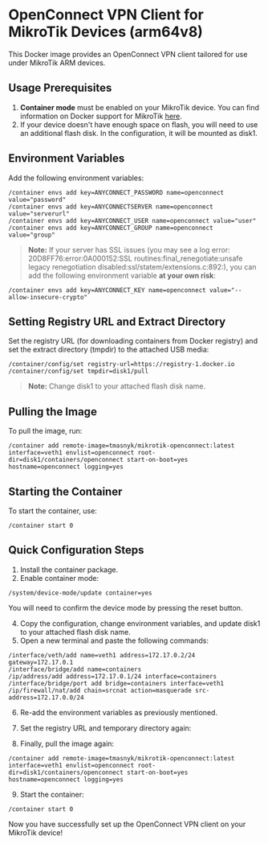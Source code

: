 # OpenConnect VPN Client for MikroTik Devices (arm64v8)

This Docker image provides an OpenConnect VPN client tailored for use under MikroTik ARM devices.

## Usage Prerequisites

1. **Container mode** must be enabled on your MikroTik device. You can find information on Docker support for MikroTik [here](https://wiki.mikrotik.com/wiki/Container).
2. If your device doesn't have enough space on flash, you will need to use an additional flash disk. In the configuration, it will be mounted as disk1.

## Environment Variables

Add the following environment variables:
```
/container envs add key=ANYCONNECT_PASSWORD name=openconnect value="password"
/container envs add key=ANYCONNECTSERVER name=openconnect value="serverurl"
/container envs add key=ANYCONNECT_USER name=openconnect value="user"
/container envs add key=ANYCONNECT_GROUP name=openconnect value="group"
```
> **Note:** 
If your server has SSL issues (you may see a log error: 20D8FF76:error:0A000152:SSL routines:final_renegotiate:unsafe legacy renegotiation disabled:ssl/statem/extensions.c:892:), you can add the following environment variable **at your own risk**:
```
/container envs add key=ANYCONNECT_KEY name=openconnect value="--allow-insecure-crypto"
```
## Setting Registry URL and Extract Directory

Set the registry URL (for downloading containers from Docker registry) and set the extract directory (tmpdir) to the attached USB media:
```
/container/config/set registry-url=https://registry-1.docker.io
/container/config/set tmpdir=disk1/pull
```
> **Note:** Change disk1 to your attached flash disk name.

## Pulling the Image

To pull the image, run:
```
/container add remote-image=tmasnyk/mikrotik-openconnect:latest interface=veth1 envlist=openconnect root-dir=disk1/containers/openconnect start-on-boot=yes hostname=openconnect logging=yes
```
## Starting the Container

To start the container, use:
```
/container start 0
```
## Quick Configuration Steps

1. Install the container package.
2. Enable container mode:
```
/system/device-mode/update container=yes
```
You will need to confirm the device mode by pressing the reset button.

4. Copy the configuration, change environment variables, and update disk1 to your attached flash disk name.
5. Open a new terminal and paste the following commands:
```
/interface/veth/add name=veth1 address=172.17.0.2/24 gateway=172.17.0.1
/interface/bridge/add name=containers
/ip/address/add address=172.17.0.1/24 interface=containers
/interface/bridge/port add bridge=containers interface=veth1
/ip/firewall/nat/add chain=srcnat action=masquerade src-address=172.17.0.0/24
```
6. Re-add the environment variables as previously mentioned.

7. Set the registry URL and temporary directory again:

8. Finally, pull the image again:
```
/container add remote-image=tmasnyk/mikrotik-openconnect:latest interface=veth1 envlist=openconnect root-dir=disk1/containers/openconnect start-on-boot=yes hostname=openconnect logging=yes
```
9. Start the container:
```
/container start 0
```   
Now you have successfully set up the OpenConnect VPN client on your MikroTik device!

   
